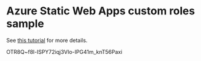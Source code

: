 # Azure Static Web Apps custom roles sample

See [this tutorial](https://docs.microsoft.com/azure/static-web-apps/assign-roles-microsoft-graph) for more details.

OTR8Q~f8l-ISPY72iqj3VIo-IPG41m_knT56Paxi